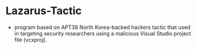 # Lazarus-Tactic

* program based on APT38 North Korea-backed hackers tactic that used in targeting security researchers using a malicious Visual Studio project file (vcxproj).
